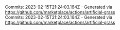 Commits: 2023-02-15T21:24:03.164Z - Generated via https://github.com/marketplace/actions/artificial-grass
<br>
Commits: 2023-02-15T21:24:03.164Z - Generated via https://github.com/marketplace/actions/artificial-grass
<br>
